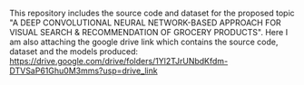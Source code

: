 This repository includes the source code and dataset for the proposed topic "A DEEP CONVOLUTIONAL NEURAL NETWORK-BASED APPROACH FOR VISUAL SEARCH & RECOMMENDATION OF GROCERY PRODUCTS".
Here I am also attaching the google drive link which contains the source code, dataset and the models produced: https://drive.google.com/drive/folders/1Yl2TJrUNbdKfdm-DTVSaP61Ghu0M3mms?usp=drive_link
